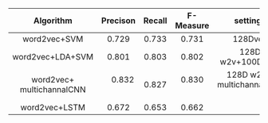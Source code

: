 | Algorithm                 |Precison      |    Recall    |  F-Measure   | settings                                  |
|:-------------------------:|:------------:|:------------:|:------------:|:-----------------------------------------:|
|word2vec+SVM               |     0.729    |     0.733    |    0.731     | 128Dvec                                   |
|word2vec+LDA+SVM           |     0.801    |     0.803    |    0.802     | 128D w2v+100D LDA                         |
|word2vec+ multichannalCNN  |     0.832    |     0.827    |    0.830     | 128D w2v + multichannalCNN                |
|word2vec+LSTM              |     0.672    |     0.653    |    0.662     |                                           |
